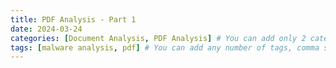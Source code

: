 ```yaml
---
title: PDF Analysis - Part 1
date: 2024-03-24
categories: [Document Analysis, PDF Analysis] # You can add only 2 categories, comma separated. First is main category and Second is sub-category under the main category.
tags: [malware analysis, pdf] # You can add any number of tags, comma separated. TAG names should always be lowercase.
---
```


